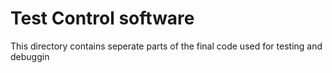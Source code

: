 Test Control software
====

This directory contains seperate parts of the final code used for testing and debuggin
